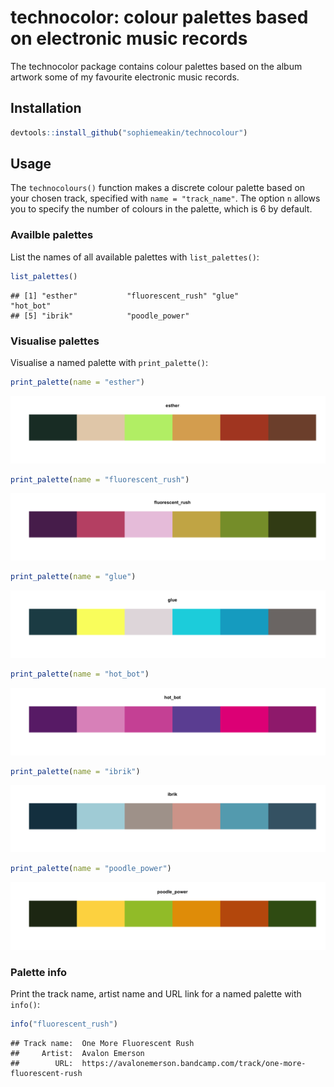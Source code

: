 # technocolor: colour palettes based on electronic music records

The technocolor package contains colour palettes based on the album
artwork some of my favourite electronic music records.

## Installation

``` r
devtools::install_github("sophiemeakin/technocolour")
```

## Usage

The `technocolours()` function makes a discrete colour palette based on
your chosen track, specified with `name = "track_name"`. The option `n`
allows you to specify the number of colours in the palette, which is 6
by default.

### Availble palettes

List the names of all available palettes with `list_palettes()`:

``` r
list_palettes()
```

    ## [1] "esther"           "fluorescent_rush" "glue"             "hot_bot"         
    ## [5] "ibrik"            "poodle_power"

### Visualise palettes

Visualise a named palette with `print_palette()`:

``` r
print_palette(name = "esther")
```

![](README_files/figure-markdown_github/vis_palettes-1.png)

``` r
print_palette(name = "fluorescent_rush")
```

![](README_files/figure-markdown_github/vis_palettes-2.png)

``` r
print_palette(name = "glue")
```

![](README_files/figure-markdown_github/vis_palettes-3.png)

``` r
print_palette(name = "hot_bot")
```

![](README_files/figure-markdown_github/vis_palettes-4.png)

``` r
print_palette(name = "ibrik")
```

![](README_files/figure-markdown_github/vis_palettes-5.png)

``` r
print_palette(name = "poodle_power")
```

![](README_files/figure-markdown_github/vis_palettes-6.png)

### Palette info

Print the track name, artist name and URL link for a named palette with
`info()`:

``` r
info("fluorescent_rush")
```

    ## Track name:  One More Fluorescent Rush 
    ##     Artist:  Avalon Emerson 
    ##        URL:  https://avalonemerson.bandcamp.com/track/one-more-fluorescent-rush
